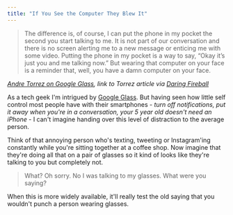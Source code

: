 ```yaml
---
title: "If You See the Computer They Blew It"
---
```

<blockquote><p>
  The difference is, of course, I can put the phone in my pocket the second you start talking to me. It is not part of our conversation and there is no screen alerting me to a new message or enticing me with some video. Putting the phone in my pocket is a way to say, “Okay it’s just you and me talking now.” But wearing that computer on your face is a reminder that, well, you have a damn computer on your face.
</p></blockquote>
<p><em><a href="https://notes.torrez.org/2013/02/if-you-see-the-computer-they-blew-it.html">Andre Torrez on Google Glass</a>, link to Torrez article via <a href="https://daringfireball.net/linked/2013/02/26/torrez">Daring Fireball</a></em></p>
<p>As a tech geek I'm intrigued by <a href="https://www.google.com/glass/start/">Google Glass</a>. But having seen how little self control most people have with their smartphones - <em>turn off notifications, put it away when you're in a conversation, your 5 year old doesn't need an iPhone</em> - I can't imagine handing over this level of distraction to the average person.</p>
<p>Think of that annoying person who's texting, tweeting or Instagram'ing constantly while you're sitting together at a coffee shop. Now imagine that they're doing all that on a pair of glasses so it kind of looks like they're talking to you but completely not.</p>
<blockquote><p>
  What? Oh sorry. No I was talking to my glasses. What were you saying?
</p></blockquote>
<p>When this is more widely available, it'll really test the old saying that you wouldn't punch a person wearing glasses.</p>
